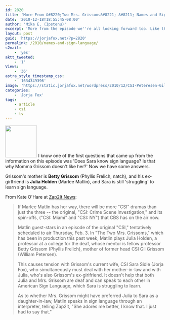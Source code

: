 ```yaml
---
id: 2820
title: 'More From &#8220;Two Mrs. Grissoms&#8221; &#8211; Names and Sign Language'
date: '2010-12-18T18:55:45-08:00'
author: 'Mika E. (Ipstenu)'
excerpt: 'More from the episode we''re all looking forward too. Like the names of Momma Griss and the ex, as well as exactly how much sign language does Sara know.  Read on!'
layout: post
guid: 'https://jorjafox.net/?p=2820'
permalink: /2010/names-and-sign-language/
s2mail:
    - 'yes'
aktt_tweeted:
    - '1'
Views:
    - '36'
astra_style_timestamp_css:
    - '1634349396'
image: 'https://static.jorjafox.net/wordpress/2010/12/CSI-Peteresen-Gil-mom_320.jpg'
categories:
    - 'Jorja Fox'
tags:
    - article
    - csi
    - tv
---
```


<img src="//static.jorjafox.net/wordpress/2010/12/CSI-Peteresen-Gil-mom_320-100x100.jpg" alt="" title="CSI-Peteresen-Gil-mom_320" width="100" height="100" class="alignleft size-thumbnail wp-image-2821" /> I know one of the first questions that came up from the information on this episode was 'Does Sara know sign language?  Is that why Momma Grissom doesn't like her?'  Now we have some answers.

Grissom's mother is <strong>Betty Grissom</strong> (Phyllis Frelich, natch), and his ex-girlfriend is <strong>Julia Holden</strong> (Marlee Matlin), and Sara is still 'struggling' to learn sign language.

From Kate O'Hare at <a href="http://blog.zap2it.com/frominsidethebox/2010/12/marlee-matlin-lobbies-for-csi-chicago.html">Zap2It News</a>:

<blockquote>If Marlee Matlin has her way, there will be more "CSI" dramas than just the three -- the original, "CSI: Crime Scene Investigation," and its spin-offs, ("CSI: Miami" and "CSI: NY") that CBS has on the air now.

Matlin guest-stars in an episode of the original "CSI," tentatively scheduled to air Thursday, Feb. 3. In "The Two Mrs. Grissoms," which has been in production this past week, Matlin plays Julia Holden, a professor at a college for the deaf, whose mentor is fellow professor Betty Grissom (Phyllis Frelich), mother of former head CSI Gil Grissom (William Petersen).

This causes tension with Grissom's current wife, CSI Sara Sidle (Jorja Fox), who simultaneously must deal with her mother-in-law and with Julia, who's also Grissom's ex-girlfriend. It doesn't help that both Julia and Mrs. Grissom are deaf and can speak to each other in American Sign Language, which Sara is struggling to learn.

As to whether Mrs. Grissom might have preferred Julia to Sara as a daughter-in-law, Matlin speaks in sign language through an interpreter, telling Zap2it, "She adores me better, I know that. I just had to say that."</blockquote>